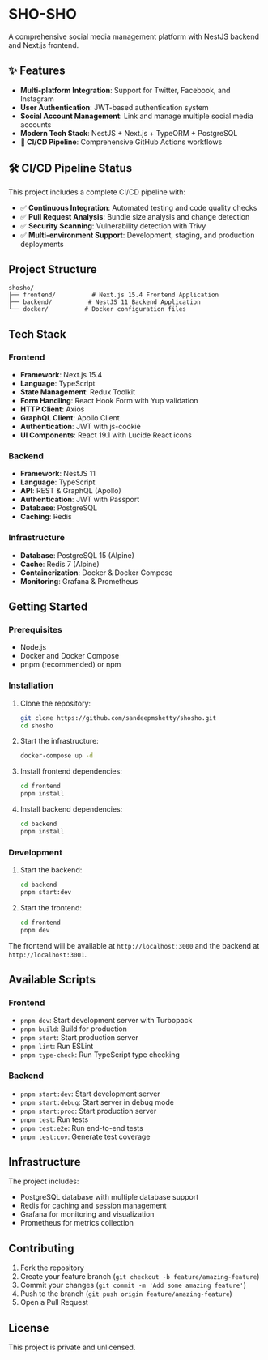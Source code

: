 # SHO-SHO

A comprehensive social media management platform with NestJS backend and Next.js frontend.

## ✨ Features

- **Multi-platform Integration**: Support for Twitter, Facebook, and Instagram
- **User Authentication**: JWT-based authentication system
- **Social Account Management**: Link and manage multiple social media accounts
- **Modern Tech Stack**: NestJS + Next.js + TypeORM + PostgreSQL
- **🚀 CI/CD Pipeline**: Comprehensive GitHub Actions workflows

## 🛠️ CI/CD Pipeline Status

This project includes a complete CI/CD pipeline with:

- ✅ **Continuous Integration**: Automated testing and code quality checks
- ✅ **Pull Request Analysis**: Bundle size analysis and change detection
- ✅ **Security Scanning**: Vulnerability detection with Trivy
- ✅ **Multi-environment Support**: Development, staging, and production deployments

## Project Structure

```
shosho/
├── frontend/          # Next.js 15.4 Frontend Application
├── backend/          # NestJS 11 Backend Application
└── docker/          # Docker configuration files
```

## Tech Stack

### Frontend

- **Framework**: Next.js 15.4
- **Language**: TypeScript
- **State Management**: Redux Toolkit
- **Form Handling**: React Hook Form with Yup validation
- **HTTP Client**: Axios
- **GraphQL Client**: Apollo Client
- **Authentication**: JWT with js-cookie
- **UI Components**: React 19.1 with Lucide React icons

### Backend

- **Framework**: NestJS 11
- **Language**: TypeScript
- **API**: REST & GraphQL (Apollo)
- **Authentication**: JWT with Passport
- **Database**: PostgreSQL
- **Caching**: Redis

### Infrastructure

- **Database**: PostgreSQL 15 (Alpine)
- **Cache**: Redis 7 (Alpine)
- **Containerization**: Docker & Docker Compose
- **Monitoring**: Grafana & Prometheus

## Getting Started

### Prerequisites

- Node.js
- Docker and Docker Compose
- pnpm (recommended) or npm

### Installation

1. Clone the repository:

   ```bash
   git clone https://github.com/sandeepmshetty/shosho.git
   cd shosho
   ```

2. Start the infrastructure:

   ```bash
   docker-compose up -d
   ```

3. Install frontend dependencies:

   ```bash
   cd frontend
   pnpm install
   ```

4. Install backend dependencies:
   ```bash
   cd backend
   pnpm install
   ```

### Development

1. Start the backend:

   ```bash
   cd backend
   pnpm start:dev
   ```

2. Start the frontend:
   ```bash
   cd frontend
   pnpm dev
   ```

The frontend will be available at `http://localhost:3000` and the backend at `http://localhost:3001`.

## Available Scripts

### Frontend

- `pnpm dev`: Start development server with Turbopack
- `pnpm build`: Build for production
- `pnpm start`: Start production server
- `pnpm lint`: Run ESLint
- `pnpm type-check`: Run TypeScript type checking

### Backend

- `pnpm start:dev`: Start development server
- `pnpm start:debug`: Start server in debug mode
- `pnpm start:prod`: Start production server
- `pnpm test`: Run tests
- `pnpm test:e2e`: Run end-to-end tests
- `pnpm test:cov`: Generate test coverage

## Infrastructure

The project includes:

- PostgreSQL database with multiple database support
- Redis for caching and session management
- Grafana for monitoring and visualization
- Prometheus for metrics collection

## Contributing

1. Fork the repository
2. Create your feature branch (`git checkout -b feature/amazing-feature`)
3. Commit your changes (`git commit -m 'Add some amazing feature'`)
4. Push to the branch (`git push origin feature/amazing-feature`)
5. Open a Pull Request

## License

This project is private and unlicensed.
